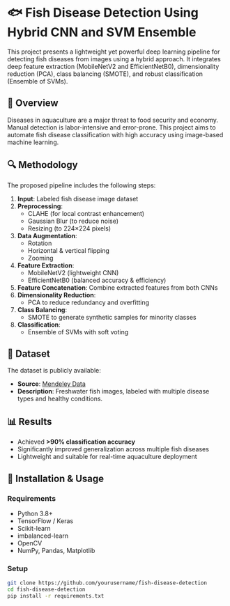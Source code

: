 # 🐟 Fish Disease Detection Using Hybrid CNN and SVM Ensemble

This project presents a lightweight yet powerful deep learning pipeline for detecting fish diseases from images using a hybrid approach. It integrates deep feature extraction (MobileNetV2 and EfficientNetB0), dimensionality reduction (PCA), class balancing (SMOTE), and robust classification (Ensemble of SVMs).

## 📌 Overview

Diseases in aquaculture are a major threat to food security and economy. Manual detection is labor-intensive and error-prone. This project aims to automate fish disease classification with high accuracy using image-based machine learning.

## 🔍 Methodology

The proposed pipeline includes the following steps:

1. **Input**: Labeled fish disease image dataset
2. **Preprocessing**:
   - CLAHE (for local contrast enhancement)
   - Gaussian Blur (to reduce noise)
   - Resizing (to 224×224 pixels)
3. **Data Augmentation**:
   - Rotation
   - Horizontal & vertical flipping
   - Zooming
4. **Feature Extraction**:
   - MobileNetV2 (lightweight CNN)
   - EfficientNetB0 (balanced accuracy & efficiency)
5. **Feature Concatenation**: Combine extracted features from both CNNs
6. **Dimensionality Reduction**:
   - PCA to reduce redundancy and overfitting
7. **Class Balancing**:
   - SMOTE to generate synthetic samples for minority classes
8. **Classification**:
   - Ensemble of SVMs with soft voting

## 📁 Dataset

The dataset is publicly available:

- **Source**: [Mendeley Data](https://data.mendeley.com/datasets/x3fz2nfm4w/3)
- **Description**: Freshwater fish images, labeled with multiple disease types and healthy conditions.

## 📊 Results

- Achieved **>90% classification accuracy**
- Significantly improved generalization across multiple fish diseases
- Lightweight and suitable for real-time aquaculture deployment

## 🚀 Installation & Usage

### Requirements

- Python 3.8+
- TensorFlow / Keras
- Scikit-learn
- imbalanced-learn
- OpenCV
- NumPy, Pandas, Matplotlib

### Setup

```bash
git clone https://github.com/yourusername/fish-disease-detection
cd fish-disease-detection
pip install -r requirements.txt
